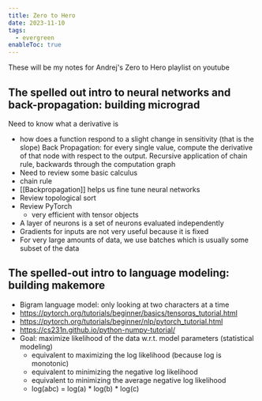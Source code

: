 ```yaml
---
title: Zero to Hero
date: 2023-11-10
tags:
  - evergreen
enableToc: true
---
```

These will be my notes for Andrej's Zero to Hero playlist on youtube

## The spelled out intro to neural networks and back-propagation: building micrograd

Need to know what a derivative is
- how does a function respond to a slight change in sensitivity (that is the slope)
Back Propagation: for every single value, compute the derivative of that node with respect to the output. Recursive application of chain rule, backwards through the computation graph
- Need to review some basic calculus 
- chain rule
- [[Backpropagation]] helps us fine tune neural networks     
- Review topological sort 
- Review PyTorch
	- very efficient with tensor objects
- A layer of neurons is a set of neurons evaluated independently 
- Gradients for inputs are not very useful because it is fixed
- For very large amounts of data, we use batches which is usually some subset of the data

## The spelled-out intro to language modeling: building makemore

- Bigram language model: only looking at two characters at a time
- https://pytorch.org/tutorials/beginner/basics/tensorqs_tutorial.html
- https://pytorch.org/tutorials/beginner/nlp/pytorch_tutorial.html
- https://cs231n.github.io/python-numpy-tutorial/
- Goal: maximize likelihood of the data w.r.t. model parameters (statistical modeling)
	- equivalent to maximizing the log likelihood (because log is monotonic)
	- equivalent to minimizing the negative log likelihood
	- equivalent to minimizing the average negative log likelihood
	- log(a*b*c) = log(a) * log(b) * log(c)
